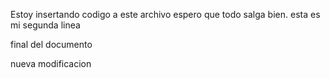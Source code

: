 Estoy insertando codigo a este archivo espero que todo salga bien. esta es mi segunda linea


final del documento


nueva modificacion
